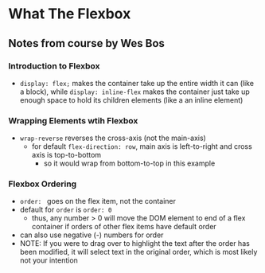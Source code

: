 # What The Flexbox
## Notes from course by Wes Bos

### Introduction to Flexbox
* `display: flex;` makes the container take up the entire width it can (like a block), while `display: inline-flex` makes the container just take up enough space to hold its children elements (like a an inline element)

### Wrapping Elements wtih Flexbox
* `wrap-reverse` reverses the cross-axis (not the main-axis)
    * for default `flex-direction: row`, main axis is left-to-right and cross axis is top-to-bottom
        * so it would wrap from bottom-to-top in this example

### Flexbox Ordering
* `order: ` goes on the flex item, not the container
* default for `order` is `order: 0`
    * thus, any number > 0 will move the DOM element to end of a flex container if orders of other flex items have default order
* can also use negative (-) numbers for order
* NOTE: If you were to drag over to highlight the text after the order has been modified, it will select text in the original order, which is most likely not your intention